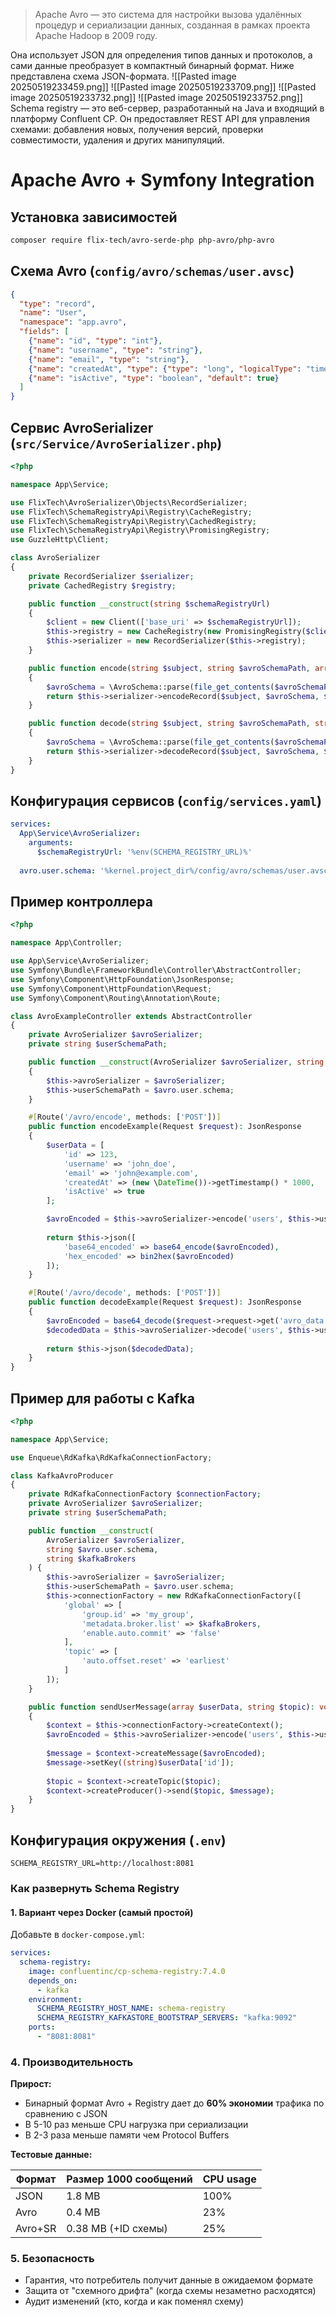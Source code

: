 > Apache Avro — это система для настройки вызова удалённых процедур и сериализации данных, созданная в рамках проекта Apache Hadoop в 2009 году.

Она использует JSON для определения типов данных и протоколов, а сами данные преобразует в компактный бинарный формат. Ниже представлена схема JSON-формата.
![[Pasted image 20250519233459.png]]
![[Pasted image 20250519233709.png]]
![[Pasted image 20250519233732.png]]
![[Pasted image 20250519233752.png]]
Schema registry — это веб-сервер, разработанный на Java и входящий в платформу Confluent CP. Он предоставляет REST API для управления схемами: добавления новых, получения версий, проверки совместимости, удаления и других манипуляций.

# Apache Avro + Symfony Integration

## Установка зависимостей
```bash
composer require flix-tech/avro-serde-php php-avro/php-avro
```

## Схема Avro (`config/avro/schemas/user.avsc`)
```json
{
  "type": "record",
  "name": "User",
  "namespace": "app.avro",
  "fields": [
    {"name": "id", "type": "int"},
    {"name": "username", "type": "string"},
    {"name": "email", "type": "string"},
    {"name": "createdAt", "type": {"type": "long", "logicalType": "timestamp-millis"}},
    {"name": "isActive", "type": "boolean", "default": true}
  ]
}
```

## Сервис AvroSerializer (`src/Service/AvroSerializer.php`)

```PHP
<?php

namespace App\Service;

use FlixTech\AvroSerializer\Objects\RecordSerializer;
use FlixTech\SchemaRegistryApi\Registry\CacheRegistry;
use FlixTech\SchemaRegistryApi\Registry\CachedRegistry;
use FlixTech\SchemaRegistryApi\Registry\PromisingRegistry;
use GuzzleHttp\Client;

class AvroSerializer
{
    private RecordSerializer $serializer;
    private CachedRegistry $registry;

    public function __construct(string $schemaRegistryUrl)
    {
        $client = new Client(['base_uri' => $schemaRegistryUrl]);
        $this->registry = new CacheRegistry(new PromisingRegistry($client));
        $this->serializer = new RecordSerializer($this->registry);
    }

    public function encode(string $subject, string $avroSchemaPath, array $data): string
    {
        $avroSchema = \AvroSchema::parse(file_get_contents($avroSchemaPath));
        return $this->serializer->encodeRecord($subject, $avroSchema, $data);
    }

    public function decode(string $subject, string $avroSchemaPath, string $avroEncodedData): array
    {
        $avroSchema = \AvroSchema::parse(file_get_contents($avroSchemaPath));
        return $this->serializer->decodeRecord($subject, $avroSchema, $avroEncodedData);
    }
}
```

## Конфигурация сервисов (`config/services.yaml`)

```yaml
services:
  App\Service\AvroSerializer:
    arguments:
      $schemaRegistryUrl: '%env(SCHEMA_REGISTRY_URL)%'
  
  avro.user.schema: '%kernel.project_dir%/config/avro/schemas/user.avsc'
```

## Пример контроллера

```PHP
<?php

namespace App\Controller;

use App\Service\AvroSerializer;
use Symfony\Bundle\FrameworkBundle\Controller\AbstractController;
use Symfony\Component\HttpFoundation\JsonResponse;
use Symfony\Component\HttpFoundation\Request;
use Symfony\Component\Routing\Annotation\Route;

class AvroExampleController extends AbstractController
{
    private AvroSerializer $avroSerializer;
    private string $userSchemaPath;

    public function __construct(AvroSerializer $avroSerializer, string $avro.user.schema)
    {
        $this->avroSerializer = $avroSerializer;
        $this->userSchemaPath = $avro.user.schema;
    }

    #[Route('/avro/encode', methods: ['POST'])]
    public function encodeExample(Request $request): JsonResponse
    {
        $userData = [
            'id' => 123,
            'username' => 'john_doe',
            'email' => 'john@example.com',
            'createdAt' => (new \DateTime())->getTimestamp() * 1000,
            'isActive' => true
        ];

        $avroEncoded = $this->avroSerializer->encode('users', $this->userSchemaPath, $userData);
        
        return $this->json([
            'base64_encoded' => base64_encode($avroEncoded),
            'hex_encoded' => bin2hex($avroEncoded)
        ]);
    }

    #[Route('/avro/decode', methods: ['POST'])]
    public function decodeExample(Request $request): JsonResponse
    {
        $avroEncoded = base64_decode($request->request->get('avro_data'));
        $decodedData = $this->avroSerializer->decode('users', $this->userSchemaPath, $avroEncoded);
        
        return $this->json($decodedData);
    }
}
```

## Пример для работы с Kafka

```PHP
<?php

namespace App\Service;

use Enqueue\RdKafka\RdKafkaConnectionFactory;

class KafkaAvroProducer
{
    private RdKafkaConnectionFactory $connectionFactory;
    private AvroSerializer $avroSerializer;
    private string $userSchemaPath;

    public function __construct(
        AvroSerializer $avroSerializer,
        string $avro.user.schema,
        string $kafkaBrokers
    ) {
        $this->avroSerializer = $avroSerializer;
        $this->userSchemaPath = $avro.user.schema;
        $this->connectionFactory = new RdKafkaConnectionFactory([
            'global' => [
                'group.id' => 'my_group',
                'metadata.broker.list' => $kafkaBrokers,
                'enable.auto.commit' => 'false'
            ],
            'topic' => [
                'auto.offset.reset' => 'earliest'
            ]
        ]);
    }

    public function sendUserMessage(array $userData, string $topic): void
    {
        $context = $this->connectionFactory->createContext();
        $avroEncoded = $this->avroSerializer->encode('users', $this->userSchemaPath, $userData);
        
        $message = $context->createMessage($avroEncoded);
        $message->setKey((string)$userData['id']);
        
        $topic = $context->createTopic($topic);
        $context->createProducer()->send($topic, $message);
    }
}
```

## Конфигурация окружения (`.env`)
```ENV
SCHEMA_REGISTRY_URL=http://localhost:8081
```

### Как развернуть Schema Registry

#### 1. Вариант через Docker (самый простой)

Добавьте в `docker-compose.yml`:
```YAML
services:
  schema-registry:
    image: confluentinc/cp-schema-registry:7.4.0
    depends_on:
      - kafka
    environment:
      SCHEMA_REGISTRY_HOST_NAME: schema-registry
      SCHEMA_REGISTRY_KAFKASTORE_BOOTSTRAP_SERVERS: "kafka:9092"
    ports:
      - "8081:8081"
```

### 4. Производительность

**Прирост:**
- Бинарный формат Avro + Registry дает до **60% экономии** трафика по сравнению с JSON
- В 5-10 раз меньше CPU нагрузка при сериализации
- В 2-3 раза меньше памяти чем Protocol Buffers

**Тестовые данные:**

|Формат|Размер 1000 сообщений|CPU usage|
|---|---|---|
|JSON|1.8 MB|100%|
|Avro|0.4 MB|23%|
|Avro+SR|0.38 MB (+ID схемы)|25%|

### 5. Безопасность
- Гарантия, что потребитель получит данные в ожидаемом формате
- Защита от "схемного дрифта" (когда схемы незаметно расходятся)
- Аудит изменений (кто, когда и как поменял схему)